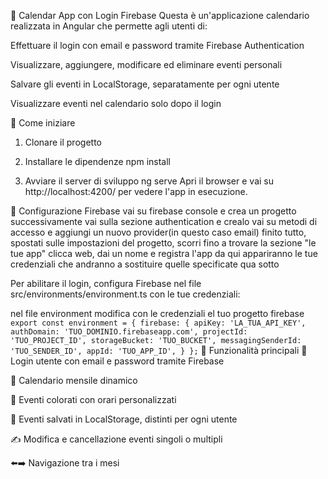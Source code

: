 📅 Calendar App con Login Firebase
Questa è un'applicazione calendario realizzata in Angular che permette agli utenti di:

Effettuare il login con email e password tramite Firebase Authentication

Visualizzare, aggiungere, modificare ed eliminare eventi personali

Salvare gli eventi in LocalStorage, separatamente per ogni utente

Visualizzare eventi nel calendario solo dopo il login

🚀 Come iniziare
1. Clonare il progetto

2. Installare le dipendenze
npm install

3. Avviare il server di sviluppo
ng serve
Apri il browser e vai su http://localhost:4200/ per vedere l'app in esecuzione.

🔐 Configurazione Firebase
vai su firebase console e crea un progetto
successivamente vai sulla sezione authentication e crealo
vai su metodi di accesso e aggiungi un nuovo provider(in questo caso email)
finito tutto, spostati sulle impostazioni del progetto, scorri fino a trovare la sezione "le tue app"
clicca web, dai un nome e registra l'app
da qui appariranno le tue credenziali che andranno a sostituire quelle specificate qua sotto

Per abilitare il login, configura Firebase nel file src/environments/environment.ts con le tue credenziali:

nel file environment modifica con le credenziali el tuo progetto firebase
`export const environment = {
  firebase: {
    apiKey: 'LA_TUA_API_KEY',
    authDomain: 'TUO_DOMINIO.firebaseapp.com',
    projectId: 'TUO_PROJECT_ID',
    storageBucket: 'TUO_BUCKET',
    messagingSenderId: 'TUO_SENDER_ID',
    appId: 'TUO_APP_ID',
  }
};`
🧩 Funzionalità principali
🔑 Login utente con email e password tramite Firebase

📅 Calendario mensile dinamico

🎨 Eventi colorati con orari personalizzati

💾 Eventi salvati in LocalStorage, distinti per ogni utente

✍️ Modifica e cancellazione eventi singoli o multipli

⬅️➡️ Navigazione tra i mesi
